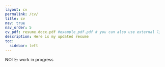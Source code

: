 ```yaml
---
layout: cv
permalink: /cv/
title: cv
nav: true
nav_order: 5
cv_pdf: resume.docx.pdf #example_pdf.pdf # you can also use external links here
description: Here is my updated resume
toc:
  sidebar: left
---
```


NOTE: work in progress
